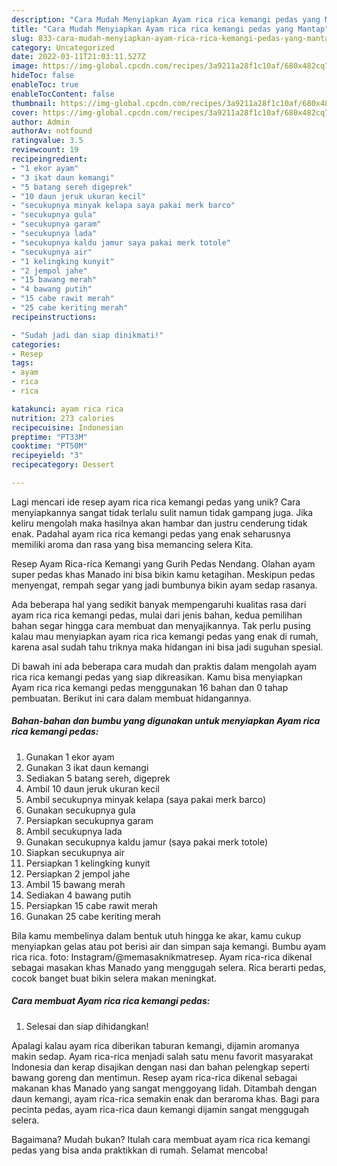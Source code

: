 ```yaml
---
description: "Cara Mudah Menyiapkan Ayam rica rica kemangi pedas yang Mantap"
title: "Cara Mudah Menyiapkan Ayam rica rica kemangi pedas yang Mantap"
slug: 833-cara-mudah-menyiapkan-ayam-rica-rica-kemangi-pedas-yang-mantap
category: Uncategorized
date: 2022-03-11T21:03:11.527Z
image: https://img-global.cpcdn.com/recipes/3a9211a28f1c10af/680x482cq70/ayam-rica-rica-kemangi-pedas-foto-resep-utama.jpg
hideToc: false
enableToc: true
enableTocContent: false
thumbnail: https://img-global.cpcdn.com/recipes/3a9211a28f1c10af/680x482cq70/ayam-rica-rica-kemangi-pedas-foto-resep-utama.jpg
cover: https://img-global.cpcdn.com/recipes/3a9211a28f1c10af/680x482cq70/ayam-rica-rica-kemangi-pedas-foto-resep-utama.jpg
author: Admin
authorAv: notfound
ratingvalue: 3.5
reviewcount: 19
recipeingredient:
- "1 ekor ayam"
- "3 ikat daun kemangi"
- "5 batang sereh digeprek"
- "10 daun jeruk ukuran kecil"
- "secukupnya minyak kelapa saya pakai merk barco"
- "secukupnya gula"
- "secukupnya garam"
- "secukupnya lada"
- "secukupnya kaldu jamur saya pakai merk totole"
- "secukupnya air"
- "1 kelingking kunyit"
- "2 jempol jahe"
- "15 bawang merah"
- "4 bawang putih"
- "15 cabe rawit merah"
- "25 cabe keriting merah"
recipeinstructions:

- "Sudah jadi dan siap dinikmati!"
categories:
- Resep
tags:
- ayam
- rica
- rica

katakunci: ayam rica rica 
nutrition: 273 calories
recipecuisine: Indonesian
preptime: "PT33M"
cooktime: "PT50M"
recipeyield: "3"
recipecategory: Dessert

---
```





Lagi mencari ide resep ayam rica rica kemangi pedas yang unik? Cara menyiapkannya sangat tidak terlalu sulit namun tidak gampang juga. Jika keliru mengolah maka hasilnya akan hambar dan justru cenderung tidak enak. Padahal ayam rica rica kemangi pedas yang enak seharusnya memiliki aroma dan rasa yang bisa memancing selera Kita.





Resep Ayam Rica-rica Kemangi yang Gurih Pedas Nendang. Olahan ayam super pedas khas Manado ini bisa bikin kamu ketagihan. Meskipun pedas menyengat, rempah segar yang jadi bumbunya bikin ayam sedap rasanya.

Ada beberapa hal yang sedikit banyak mempengaruhi kualitas rasa dari ayam rica rica kemangi pedas, mulai dari jenis bahan, kedua pemilihan bahan segar hingga cara membuat dan menyajikannya. Tak perlu pusing kalau mau menyiapkan ayam rica rica kemangi pedas yang enak di rumah, karena asal sudah tahu triknya maka hidangan ini bisa jadi suguhan spesial.






Di bawah ini ada beberapa cara mudah dan praktis dalam mengolah ayam rica rica kemangi pedas yang siap dikreasikan. Kamu bisa menyiapkan Ayam rica rica kemangi pedas menggunakan 16 bahan dan 0 tahap pembuatan. Berikut ini cara dalam membuat hidangannya.

<!--inarticleads1-->

##### Bahan-bahan dan bumbu yang digunakan untuk menyiapkan Ayam rica rica kemangi pedas:

1. Gunakan 1 ekor ayam
1. Gunakan 3 ikat daun kemangi
1. Sediakan 5 batang sereh, digeprek
1. Ambil 10 daun jeruk ukuran kecil
1. Ambil secukupnya minyak kelapa (saya pakai merk barco)
1. Gunakan secukupnya gula
1. Persiapkan secukupnya garam
1. Ambil secukupnya lada
1. Gunakan secukupnya kaldu jamur (saya pakai merk totole)
1. Siapkan secukupnya air
1. Persiapkan 1 kelingking kunyit
1. Persiapkan 2 jempol jahe
1. Ambil 15 bawang merah
1. Sediakan 4 bawang putih
1. Persiapkan 15 cabe rawit merah
1. Gunakan 25 cabe keriting merah


Bila kamu membelinya dalam bentuk utuh hingga ke akar, kamu cukup menyiapkan gelas atau pot berisi air dan simpan saja kemangi. Bumbu ayam rica rica. foto: Instagram/@memasaknikmatresep. Ayam rica-rica dikenal sebagai masakan khas Manado yang menggugah selera. Rica berarti pedas, cocok banget buat bikin selera makan meningkat. 

<!--inarticleads2-->

##### Cara membuat Ayam rica rica kemangi pedas:


1. Selesai dan siap dihidangkan!

Apalagi kalau ayam rica diberikan taburan kemangi, dijamin aromanya makin sedap. Ayam rica-rica menjadi salah satu menu favorit masyarakat Indonesia dan kerap disajikan dengan nasi dan bahan pelengkap seperti bawang goreng dan mentimun. Resep ayam rica-rica dikenal sebagai makanan khas Manado yang sangat menggoyang lidah. Ditambah dengan daun kemangi, ayam rica-rica semakin enak dan beraroma khas. Bagi para pecinta pedas, ayam rica-rica daun kemangi dijamin sangat menggugah selera. 

Bagaimana? Mudah bukan? Itulah cara membuat ayam rica rica kemangi pedas yang bisa anda praktikkan di rumah. Selamat mencoba!
